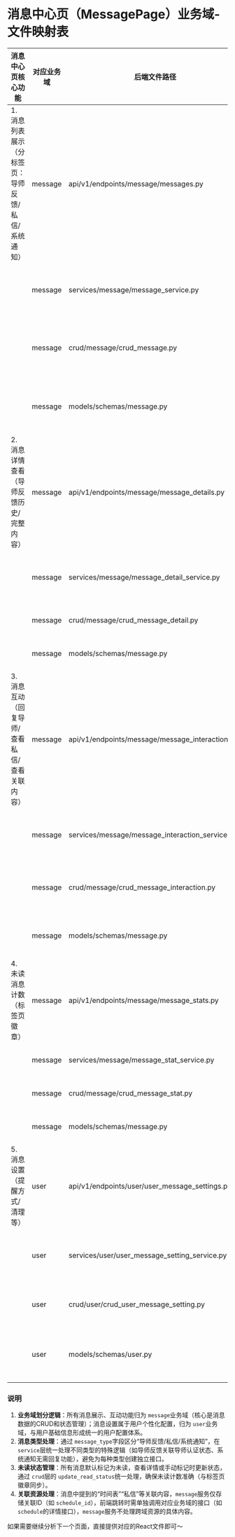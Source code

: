 # 消息中心页（MessagePage）业务域-文件映射表

| 消息中心页核心功能                                  | 对应业务域 | 后端文件路径                                     | 核心函数/接口说明                                                                                                                                                          |
| --------------------------------------------------- | ---------- | ------------------------------------------------ | -------------------------------------------------------------------------------------------------------------------------------------------------------------------------- |
| 1. 消息列表展示（分标签页：导师反馈/私信/系统通知） | message    | api/v1/endpoints/message/messages.py             | - GET /api/v1/messages：获取消息列表（支持type参数：tutor/private/system，默认tutor）`<br>`- 自动区分未读/已读状态，返回未读消息数用于徽章显示                           |
|                                                     | message    | services/message/message_service.py              | - get_message_list(user_id, message_type, page, page_size)：按类型查询用户消息列表，包含未读标记`<br>`- 为不同类型消息补充关联信息（如导师认证状态、发送方基础信息）     |
|                                                     | message    | crud/message/crud_message.py                     | - get_multi_by_type(db, user_id, message_type, page, page_size)：按类型从数据库查询消息`<br>`- count_unread_by_type(db, user_id, message_type)：统计指定类型的未读消息数 |
|                                                     | message    | models/schemas/message.py                        | - MessageListResponse：消息列表响应模型（含id、sender、content、time、is_unread等）`<br>`- MessageTypeEnum：枚举消息类型（tutor/private/system）                         |
| 2. 消息详情查看（导师反馈历史/完整内容）            | message    | api/v1/endpoints/message/message_details.py      | - GET /api/v1/messages/{message_id}：获取单条消息详情（含完整内容、关联上下文，如导师反馈的历史记录）                                                                      |
|                                                     | message    | services/message/message_detail_service.py       | - get_message_detail(user_id, message_id)：查询消息详情，验证消息归属（确保用户只能查看自己的消息）`<br>`- 对导师反馈类型，额外关联查询历史互动记录                      |
|                                                     | message    | crud/message/crud_message_detail.py              | - get_by_id_with_context(db, user_id, message_id)：查询消息详情及关联上下文（如同一导师的历史反馈）                                                                        |
|                                                     | message    | models/schemas/message.py                        | - MessageDetailResponse：消息详情响应模型（含完整content、context历史列表、关联资源ID等）                                                                                  |
| 3. 消息互动（回复导师/查看私信/查看关联内容）       | message    | api/v1/endpoints/message/message_interactions.py | - POST /api/v1/messages/{message_id}/reply：回复消息（支持对导师反馈/私信的回复，自动关联原消息）`<br>`- POST /api/v1/messages/{message_id}/mark-read：标记消息为已读    |
|                                                     | message    | services/message/message_interaction_service.py  | - reply_to_message(user_id, message_id, content)：回复消息（自动填充接收方、关联原消息ID）`<br>`- mark_as_read(user_id, message_id)：标记消息为已读（更新is_unread状态） |
|                                                     | message    | crud/message/crud_message_interaction.py         | - create_reply(db, user_id, message_id, content)：创建回复消息（作为新消息记录，关联原消息）`<br>`- update_read_status(db, user_id, message_id)：更新消息的已读状态      |
|                                                     | message    | models/schemas/message.py                        | - MessageReplyCreate：回复消息请求模型（含content字段）`<br>`- InteractionResponse：互动操作响应模型（含更新后的消息状态）                                               |
| 4. 未读消息计数（标签页徽章）                       | message    | api/v1/endpoints/message/message_stats.py        | - GET /api/v1/messages/unread-stats：获取各类型消息的未读数量（用于标签页徽章显示）                                                                                        |
|                                                     | message    | services/message/message_stat_service.py         | - calculate_unread_stats(user_id)：统计用户所有类型消息的未读数量（tutor/private/system）                                                                                  |
|                                                     | message    | crud/message/crud_message_stat.py                | - count_unread_by_all_types(db, user_id)：按类型统计未读消息数量，返回汇总结果                                                                                             |
|                                                     | message    | models/schemas/message.py                        | - UnreadStatsResponse：未读统计响应模型（含tutor_count、private_count、system_count）                                                                                      |
| 5. 消息设置（提醒方式/清理等）                      | user       | api/v1/endpoints/user/user_message_settings.py   | - GET /api/v1/users/me/message-settings：获取用户消息设置（提醒方式、保留时长等）`<br>`- PUT /api/v1/users/me/message-settings：更新用户消息设置                         |
|                                                     | user       | services/user/user_message_setting_service.py    | - get_message_settings(user_id)：查询用户的消息偏好设置`<br>`- update_message_settings(user_id, setting_data)：更新消息设置（如提醒方式、自动清理天数）                  |
|                                                     | user       | crud/user/crud_user_message_setting.py           | - get_by_user_id(db, user_id)：查询用户的消息设置数据`<br>`- update(db, user_id, setting_data)：更新数据库中的消息设置                                                   |
|                                                     | user       | models/schemas/user.py                           | - MessageSettingResponse：消息设置响应模型（含reminder_type、keep_days等）`<br>`- MessageSettingUpdate：消息设置更新请求模型（定义可修改的设置字段）                     |

### 说明

1. **业务域划分逻辑**：所有消息展示、互动功能归为 `message`业务域（核心是消息数据的CRUD和状态管理）；消息设置属于用户个性化配置，归为 `user`业务域，与用户基础信息形成统一的用户配置体系。
2. **消息类型处理**：通过 `message_type`字段区分“导师反馈/私信/系统通知”，在 `service`层统一处理不同类型的特殊逻辑（如导师反馈关联导师认证状态、系统通知无需回复功能），避免为每种类型创建独立接口。
3. **未读状态管理**：所有消息默认标记为未读，查看详情或手动标记时更新状态，通过 `crud`层的 `update_read_status`统一处理，确保未读计数准确（与标签页徽章同步）。
4. **关联资源处理**：消息中提到的“时间表”“私信”等关联内容，`message`服务仅存储关联ID（如 `schedule_id`），前端跳转时需单独调用对应业务域的接口（如 `schedule`的详情接口），`message`服务不处理跨域资源的具体内容。

如果需要继续分析下一个页面，直接提供对应的React文件即可～

